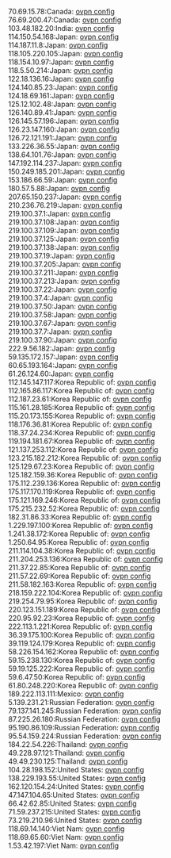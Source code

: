 70.69.15.78:Canada: [ovpn config](vpn/70_69_15_78.ovpn)  
76.69.200.47:Canada: [ovpn config](vpn/76_69_200_47.ovpn)  
103.48.182.20:India: [ovpn config](vpn/103_48_182_20.ovpn)  
114.150.54.168:Japan: [ovpn config](vpn/114_150_54_168.ovpn)  
114.187.11.8:Japan: [ovpn config](vpn/114_187_11_8.ovpn)  
118.105.220.105:Japan: [ovpn config](vpn/118_105_220_105.ovpn)  
118.154.10.97:Japan: [ovpn config](vpn/118_154_10_97.ovpn)  
118.5.50.214:Japan: [ovpn config](vpn/118_5_50_214.ovpn)  
122.18.136.16:Japan: [ovpn config](vpn/122_18_136_16.ovpn)  
124.140.85.23:Japan: [ovpn config](vpn/124_140_85_23.ovpn)  
124.18.69.161:Japan: [ovpn config](vpn/124_18_69_161.ovpn)  
125.12.102.48:Japan: [ovpn config](vpn/125_12_102_48.ovpn)  
126.140.89.41:Japan: [ovpn config](vpn/126_140_89_41.ovpn)  
126.145.57.196:Japan: [ovpn config](vpn/126_145_57_196.ovpn)  
126.23.147.160:Japan: [ovpn config](vpn/126_23_147_160.ovpn)  
126.72.121.191:Japan: [ovpn config](vpn/126_72_121_191.ovpn)  
133.226.36.55:Japan: [ovpn config](vpn/133_226_36_55.ovpn)  
138.64.101.76:Japan: [ovpn config](vpn/138_64_101_76.ovpn)  
147.192.114.237:Japan: [ovpn config](vpn/147_192_114_237.ovpn)  
150.249.185.201:Japan: [ovpn config](vpn/150_249_185_201.ovpn)  
153.186.66.59:Japan: [ovpn config](vpn/153_186_66_59.ovpn)  
180.57.5.88:Japan: [ovpn config](vpn/180_57_5_88.ovpn)  
207.65.150.237:Japan: [ovpn config](vpn/207_65_150_237.ovpn)  
210.236.76.219:Japan: [ovpn config](vpn/210_236_76_219.ovpn)  
219.100.37.1:Japan: [ovpn config](vpn/219_100_37_1.ovpn)  
219.100.37.108:Japan: [ovpn config](vpn/219_100_37_108.ovpn)  
219.100.37.109:Japan: [ovpn config](vpn/219_100_37_109.ovpn)  
219.100.37.125:Japan: [ovpn config](vpn/219_100_37_125.ovpn)  
219.100.37.138:Japan: [ovpn config](vpn/219_100_37_138.ovpn)  
219.100.37.19:Japan: [ovpn config](vpn/219_100_37_19.ovpn)  
219.100.37.205:Japan: [ovpn config](vpn/219_100_37_205.ovpn)  
219.100.37.211:Japan: [ovpn config](vpn/219_100_37_211.ovpn)  
219.100.37.213:Japan: [ovpn config](vpn/219_100_37_213.ovpn)  
219.100.37.22:Japan: [ovpn config](vpn/219_100_37_22.ovpn)  
219.100.37.4:Japan: [ovpn config](vpn/219_100_37_4.ovpn)  
219.100.37.50:Japan: [ovpn config](vpn/219_100_37_50.ovpn)  
219.100.37.58:Japan: [ovpn config](vpn/219_100_37_58.ovpn)  
219.100.37.67:Japan: [ovpn config](vpn/219_100_37_67.ovpn)  
219.100.37.7:Japan: [ovpn config](vpn/219_100_37_7.ovpn)  
219.100.37.90:Japan: [ovpn config](vpn/219_100_37_90.ovpn)  
222.9.56.182:Japan: [ovpn config](vpn/222_9_56_182.ovpn)  
59.135.172.157:Japan: [ovpn config](vpn/59_135_172_157.ovpn)  
60.65.193.164:Japan: [ovpn config](vpn/60_65_193_164.ovpn)  
61.26.124.60:Japan: [ovpn config](vpn/61_26_124_60.ovpn)  
112.145.147.117:Korea Republic of: [ovpn config](vpn/112_145_147_117.ovpn)  
112.165.86.117:Korea Republic of: [ovpn config](vpn/112_165_86_117.ovpn)  
112.187.23.61:Korea Republic of: [ovpn config](vpn/112_187_23_61.ovpn)  
115.161.28.185:Korea Republic of: [ovpn config](vpn/115_161_28_185.ovpn)  
115.20.173.155:Korea Republic of: [ovpn config](vpn/115_20_173_155.ovpn)  
118.176.36.81:Korea Republic of: [ovpn config](vpn/118_176_36_81.ovpn)  
118.37.24.234:Korea Republic of: [ovpn config](vpn/118_37_24_234.ovpn)  
119.194.181.67:Korea Republic of: [ovpn config](vpn/119_194_181_67.ovpn)  
121.137.253.112:Korea Republic of: [ovpn config](vpn/121_137_253_112.ovpn)  
123.215.182.212:Korea Republic of: [ovpn config](vpn/123_215_182_212.ovpn)  
125.129.67.23:Korea Republic of: [ovpn config](vpn/125_129_67_23.ovpn)  
125.182.159.36:Korea Republic of: [ovpn config](vpn/125_182_159_36.ovpn)  
175.112.239.136:Korea Republic of: [ovpn config](vpn/175_112_239_136.ovpn)  
175.117.170.119:Korea Republic of: [ovpn config](vpn/175_117_170_119.ovpn)  
175.121.169.246:Korea Republic of: [ovpn config](vpn/175_121_169_246.ovpn)  
175.215.232.52:Korea Republic of: [ovpn config](vpn/175_215_232_52.ovpn)  
182.31.86.33:Korea Republic of: [ovpn config](vpn/182_31_86_33.ovpn)  
1.229.197.100:Korea Republic of: [ovpn config](vpn/1_229_197_100.ovpn)  
1.241.38.172:Korea Republic of: [ovpn config](vpn/1_241_38_172.ovpn)  
1.250.64.95:Korea Republic of: [ovpn config](vpn/1_250_64_95.ovpn)  
211.114.104.38:Korea Republic of: [ovpn config](vpn/211_114_104_38.ovpn)  
211.204.253.136:Korea Republic of: [ovpn config](vpn/211_204_253_136.ovpn)  
211.37.22.85:Korea Republic of: [ovpn config](vpn/211_37_22_85.ovpn)  
211.57.22.69:Korea Republic of: [ovpn config](vpn/211_57_22_69.ovpn)  
211.58.182.163:Korea Republic of: [ovpn config](vpn/211_58_182_163.ovpn)  
218.159.222.104:Korea Republic of: [ovpn config](vpn/218_159_222_104.ovpn)  
219.254.79.95:Korea Republic of: [ovpn config](vpn/219_254_79_95.ovpn)  
220.123.151.189:Korea Republic of: [ovpn config](vpn/220_123_151_189.ovpn)  
220.95.92.23:Korea Republic of: [ovpn config](vpn/220_95_92_23.ovpn)  
222.113.1.221:Korea Republic of: [ovpn config](vpn/222_113_1_221.ovpn)  
36.39.175.100:Korea Republic of: [ovpn config](vpn/36_39_175_100.ovpn)  
39.119.124.179:Korea Republic of: [ovpn config](vpn/39_119_124_179.ovpn)  
58.226.154.162:Korea Republic of: [ovpn config](vpn/58_226_154_162.ovpn)  
59.15.238.130:Korea Republic of: [ovpn config](vpn/59_15_238_130.ovpn)  
59.19.125.222:Korea Republic of: [ovpn config](vpn/59_19_125_222.ovpn)  
59.6.47.50:Korea Republic of: [ovpn config](vpn/59_6_47_50.ovpn)  
61.80.248.220:Korea Republic of: [ovpn config](vpn/61_80_248_220.ovpn)  
189.222.113.111:Mexico: [ovpn config](vpn/189_222_113_111.ovpn)  
5.139.231.21:Russian Federation: [ovpn config](vpn/5_139_231_21.ovpn)  
79.137.141.245:Russian Federation: [ovpn config](vpn/79_137_141_245.ovpn)  
87.225.26.180:Russian Federation: [ovpn config](vpn/87_225_26_180.ovpn)  
95.190.86.109:Russian Federation: [ovpn config](vpn/95_190_86_109.ovpn)  
95.54.159.224:Russian Federation: [ovpn config](vpn/95_54_159_224.ovpn)  
184.22.54.226:Thailand: [ovpn config](vpn/184_22_54_226.ovpn)  
49.228.97.121:Thailand: [ovpn config](vpn/49_228_97_121.ovpn)  
49.49.230.125:Thailand: [ovpn config](vpn/49_49_230_125.ovpn)  
104.28.198.152:United States: [ovpn config](vpn/104_28_198_152.ovpn)  
138.229.193.55:United States: [ovpn config](vpn/138_229_193_55.ovpn)  
162.120.154.24:United States: [ovpn config](vpn/162_120_154_24.ovpn)  
47.147.104.65:United States: [ovpn config](vpn/47_147_104_65.ovpn)  
66.42.62.85:United States: [ovpn config](vpn/66_42_62_85.ovpn)  
71.59.237.215:United States: [ovpn config](vpn/71_59_237_215.ovpn)  
73.219.210.96:United States: [ovpn config](vpn/73_219_210_96.ovpn)  
118.69.14.140:Viet Nam: [ovpn config](vpn/118_69_14_140.ovpn)  
118.69.65.60:Viet Nam: [ovpn config](vpn/118_69_65_60.ovpn)  
1.53.42.197:Viet Nam: [ovpn config](vpn/1_53_42_197.ovpn)  
